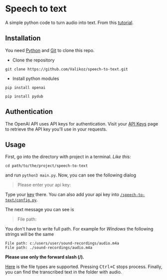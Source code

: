 # Speech to text

A simple python code to turn audio into text. From this [tutorial](https://platform.openai.com/docs/guides/speech-to-text/speech-to-text-beta).

## Installation

You need [Python](https://www.python.org/downloads/) and [Git](https://github.com/git-guides/install-git#install-git) to clone this repo.

- Clone the repository

```
git clone https://github.com/Valikoz/speech-to-text.git
```

- Install python modules

```
pip install openai
```

```
pip install pydub
```

## Authentication

The OpenAI API uses API keys for authentication. Visit your [API Keys](https://platform.openai.com/account/api-keys) page to retrieve the API key you'll use in your requests.

## Usage

First, go into the directory with project in a terminal. _Like this:_
```
cd path/to/the/project/speech-to-text
```
and run `python3 main.py`. Now, you can see the following dialog

> Please enter your api key: 

Type your [key]((https://platform.openai.com/account/api-keys)) there. You can also add your api key into [`/speech-to-text/config.py`](./config.py).

The next message you can see is

> File path:

You don't have to write full path.  For example for _Windows_ the following strings will be the same

```
File path: c:/users/user/sound-recordings/audio.m4a
File path: ./sound-recordings/audio.m4a
```
**Please use only the forward slash (/).**

[Here](https://platform.openai.com/docs/guides/speech-to-text/introduction) is the file types are supported. Pressing <kbd>Ctrl+C</kbd> stops process. Finally, you can find the transcribed text in the folder with audio.
